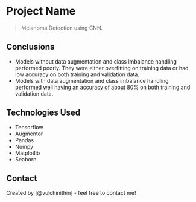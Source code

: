 # Project Name
> Melanoma Detection using CNN.

## Conclusions
- Models without data augmentation and class imbalance handling performed poorly. They were either overfitting on training data or had low accuracy on both training and validation data.
- Models with data augmentation and class imbalance handling performed well having an accuracy of about 80% on both training and validation data.

<!-- You don't have to answer all the questions - just the ones relevant to your project. -->


## Technologies Used
- Tensorflow
- Augmentor
- Pandas
- Numpy
- Matplotlib
- Seaborn

<!-- As the libraries versions keep on changing, it is recommended to mention the version of library used in this project -->


## Contact
Created by [@vulchinithin] - feel free to contact me!


<!-- Optional -->
<!-- ## License -->
<!-- This project is open source and available under the [... License](). -->

<!-- You don't have to include all sections - just the one's relevant to your project -->